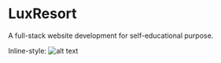 # LuxResort
A full-stack website development for self-educational purpose.

Inline-style: 
![alt text](https://github.com/dabitk/LuxResort/master/main_page.gif "Main Page")
